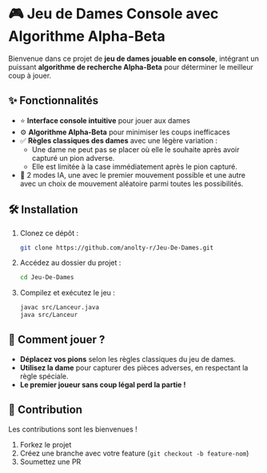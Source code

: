 # 🎮 Jeu de Dames Console avec Algorithme Alpha-Beta

Bienvenue dans ce projet de **jeu de dames jouable en console**, intégrant un puissant **algorithme de recherche Alpha-Beta** pour déterminer le meilleur coup à jouer.

## ✨ Fonctionnalités

- ⭐ **Interface console intuitive** pour jouer aux dames
- ⚙️ **Algorithme Alpha-Beta** pour minimiser les coups inefficaces
- ✅ **Règles classiques des dames** avec une légère variation :
  - Une dame ne peut pas se placer où elle le souhaite après avoir capturé un pion adverse.
  - Elle est limitée à la case immédiatement après le pion capturé.
- 🤖 2 modes IA, une avec le premier mouvement possible et une autre avec un choix de mouvement aléatoire parmi toutes les possibilités.

## 🛠️ Installation

1. Clonez ce dépôt :
   ```sh
   git clone https://github.com/anolty-r/Jeu-De-Dames.git
   ```
2. Accédez au dossier du projet :
   ```sh
   cd Jeu-De-Dames
   ```
3. Compilez et exécutez le jeu :
   ```sh
   javac src/Lanceur.java
   java src/Lanceur
   ```

## 🌟 Comment jouer ?

- **Déplacez vos pions** selon les règles classiques du jeu de dames.
- **Utilisez la dame** pour capturer des pièces adverses, en respectant la règle spéciale.
- **Le premier joueur sans coup légal perd la partie !**

## 💪 Contribution

Les contributions sont les bienvenues !

1. Forkez le projet
2. Créez une branche avec votre feature (`git checkout -b feature-nom`)
3. Soumettez une PR

